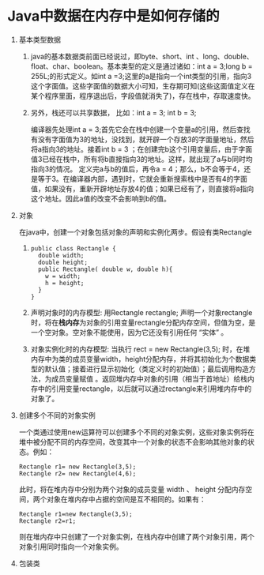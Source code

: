 # **Java中数据在内存中是如何存储的**

1. 基本类型数据

   1. java的基本数据类前面已经说过，即byte、short、int 、long、double、float、char、boolean。基本类型的定义是通过诸如：int a  = 3;long b = 255L;的形式定义。如int a =3;这里的a是指向一个int类型的引用，指向3这个字面值。这些字面值的数据大小可知，生存期可知\(这些这面值定义在某个程序里面，程序退出后，字段值就消失了\)，存在栈中，存取速度快。

   2. 另外，栈还可以共享数据，  比如：int a = 3;  int b = 3;

      编译器先处理int a = 3;首先它会在栈中创建一个变量a的引用，然后查找有没有字面值为3的地址，没找到，就开辟一个存放3的字面量地址，然后将a指向3的地址。接着int b = 3 ；在创建完b这个引用变量后，由于字面值3已经在栈中，所有将b直接指向3的地址。这样，就出现了a与b同时均指向3的情况。     定义完a与b的值后，再令a = 4；那么，b不会等于4，还是等于3。在编译器内部，遇到时，它就会重新搜索栈中是否有4的字面值，如果没有，重新开辟地址存放4的值；如果已经有了，则直接将a指向这个地址。因此a值的改变不会影响到b的值。

2. 对象

   在java中，创建一个对象包括对象的声明和实例化两步。假设有类Rectangle

   1. ```
      public class Rectangle {
        double width;
        double height;
        public Rectangle( double w, double h){
          w = width;
          h = height;
        }
      }
      ```
   2. 声明对象时的内存模型:       用Rectangle rectangle; 声明一个对象rectangle时，将在**栈内存**为对象的引用变量rectangle分配内存空间，但值为空，是一个空对象。空对象不能使用，因为它还没有引用任何 “实体” 。

   3. 对象实例化时的内存模型:     当执行 rect = new Rectangle\(3,5\); 时，在堆内存中为类的成员变量width，height分配内存，并将其初始化为个数据类型的默认值；接着进行显示初始化（类定义时的初始值）；最后调用构造方法，为成员变量赋值 。返回堆内存中对象的引用（相当于首地址）给栈内存中的引用变量rectangle，以后就可以通过rectangle来引用堆内存中的对象了。

3. 创建多个不同的对象实例

   一个类通过使用new运算符可以创建多个不同的对象实例，这些对象实例将在堆中被分配不同的内存空间，改变其中一个对象的状态不会影响其他对象的状态。例如：

   ```
   Rectangle r1= new Rectangle(3,5);
   Rectangle r2= new Rectangle(4,6);
   ```

   此时，将在堆内存中分别为两个对象的成员变量 width 、 height 分配内存空间，两个对象在堆内存中占据的空间是互不相同的。如果有：

   ```
   Rectangle r1=new Rectangle(3,5);
   Rectangle r2=r1;
   ```

   则在堆内存中只创建了一个对象实例，在栈内存中创建了两个对象引用，两个对象引用同时指向一个对象实例。

4. 包装类



